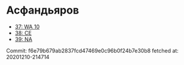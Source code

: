 # Асфандьяров
- [37: WA 10](37.md)
- [38: CE](38.md)
- [39: NA](39.md)

Commit: f6e79b679ab2837fcd47469e0c96b0f24b7e30b8
 fetched at: 20201210-214714

